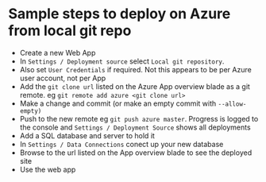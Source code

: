 # Sample steps to deploy on Azure from local git repo

* Create a new Web App
* In ```Settings / Deployment source``` select ```Local git repository```.
* Also set ```User Credentials``` if required. Not this appears to be per Azure user account, not per App
* Add the ```git clone url``` listed on the Azure App overview blade as a git remote. eg ```git remote add azure <git clone url>```
* Make a change and commit (or make an empty commit with ```--allow-empty)```
* Push to the new remote eg ```git push azure master```. Progress is logged to the console and ```Settings / Deployment Source``` shows all deployments
* Add a SQL database and server to hold it
* In ```Settings / Data Connections``` conect up your new database
* Browse to the url listed on the App overview blade to see the deployed site
* Use the web app

